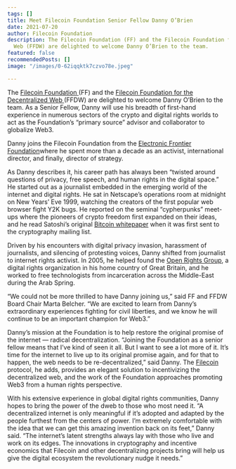 ```yaml
---
tags: []
title: Meet Filecoin Foundation Senior Fellow Danny O’Brien
date: 2021-07-20
author: Filecoin Foundation
description: The Filecoin Foundation (FF) and the Filecoin Foundation for the Decentralized
  Web (FFDW) are delighted to welcome Danny O’Brien to the team.
featured: false
recommendedPosts: []
image: "/images/0-62iqqktk7czvo78e.jpeg"

---
```

The [Filecoin Foundation ](http://fil.org/)(FF) and the [Filecoin Foundation for the Decentralized Web ](http://ffdweb.org/)(FFDW) are delighted to welcome Danny O’Brien to the team. As a Senior Fellow, Danny will use his breadth of first-hand experience in numerous sectors of the crypto and digital rights worlds to act as the Foundation’s “primary source” advisor and collaborator to globalize Web3.

Danny joins the Filecoin Foundation from the [Electronic Frontier Foundation](https://www.eff.org/)where he spent more than a decade as an activist, international director, and finally, director of strategy.

As Danny describes it, his career path has always been “twisted around questions of privacy, free speech, and human rights in the digital space.” He started out as a journalist embedded in the emerging world of the internet and digital rights. He sat in Netscape’s operations room at midnight on New Years’ Eve 1999, watching the creators of the first popular web browser fight Y2K bugs. He reported on the seminal “cypherpunks” meet-ups where the pioneers of crypto freedom first expanded on their ideas, and he read Satoshi’s original [Bitcoin whitepaper](https://bitcoin.org/bitcoin.pdf) when it was first sent to the cryptography mailing list.

Driven by his encounters with digital privacy invasion, harassment of journalists, and silencing of protesting voices, Danny shifted from journalist to internet rights activist. In 2005, he helped found the [Open Rights Group](https://www.openrightsgroup.org/), a digital rights organization in his home country of Great Britain, and he worked to free technologists from incarceration across the Middle-East during the Arab Spring.

“We could not be more thrilled to have Danny joining us,” said FF and FFDW Board Chair Marta Belcher. “We are excited to learn from Danny’s extraordinary experiences fighting for civil liberties, and we know he will continue to be an important champion for Web3.”

Danny’s mission at the Foundation is to help restore the original promise of the internet — radical decentralization. “Joining the Foundation as a senior fellow means that I’ve kind of seen it all. But I want to see a lot more of it. It’s time for the internet to live up to its original promise again, and for that to happen, the web needs to be re-decentralized,” said Danny. The [Filecoin](http://filecoin.io/) protocol, he adds, provides an elegant solution to incentivizing the decentralized web, and the work of the Foundation approaches promoting Web3 from a human rights perspective.

With his extensive experience in global digital rights communities, Danny hopes to bring the power of the dweb to those who most need it. “A decentralized internet is only meaningful if it’s adopted and adapted by the people furthest from the centers of power. I’m extremely comfortable with the idea that we can get this amazing invention back on its feet,” Danny said. “The internet’s latent strengths always lay with those who live and work on its edges. The innovations in cryptography and incentive economics that Filecoin and other decentralizing projects bring will help us give the digital ecosystem the revolutionary nudge it needs.”